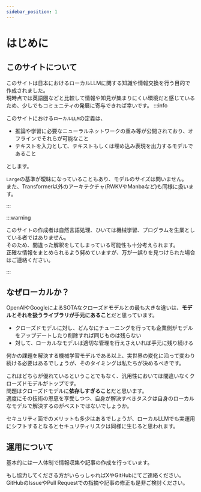 ```yaml
---
sidebar_position: 1
---
```


# はじめに
## このサイトについて
このサイトは日本におけるローカルLLMに関する知識や情報交換を行う目的で作成されました。\
現時点では英語圏などと比較して情報や知見が集まりにくい環境だと感じているため、少しでもコミュニティの発展に寄与できれば幸いです。
:::info

このサイトにおける`ローカルLLM`の定義は、
- 推論や学習に必要なニューラルネットワークの重み等が公開されており、オフラインでそれらが可能なこと
- テキストを入力として、テキストもしくは埋め込み表現を出力するモデルであること

とします。

`Large`の基準が曖昧になっていることもあり、モデルのサイズは問いません。\
また、Transformer以外のアーキテクチャ(RWKVやManbaなど)も同様に扱います。

:::

:::warning

このサイトの作成者は自然言語処理、ひいては機械学習、プログラムを生業としている者ではありません。\
そのため、間違った解釈をしてしまっている可能性も十分考えられます。\
正確な情報をまとめられるよう努めていますが、万が一誤りを見つけられた場合はご連絡ください。

:::

## なぜローカルか？
OpenAIやGoogleによるSOTAなクローズドモデルとの最も大きな違いは、**モデルとそれを扱うライブラリが手元にあること**だと思っています。
  - クローズドモデルに対し、どんなにチューニングを行っても企業側がモデルをアップデートしたり削除すれば同じものは残らない
  - 対して、ローカルなモデルは適切な管理を行えさえいれば手元に残り続ける

何かの課題を解決する機械学習モデルである以上、実世界の変化に沿って変わり続ける必要はあるでしょうが、そのタイミングは私たちが決めるべきです。
    
これはどちらが優れているということでもなく、汎用性においては間違いなくクローズドモデルがトップです。\
問題はクローズドモデルに**依存しすぎること**だと思います。\
適度にその技術の恩恵を享受しつつ、自身が解決すべきタスクは自身のローカルなモデルで解決するのがベストではないでしょうか。

セキュリティ面でのメリットも多少はあるでしょうが、ローカルLLMでも実運用にシフトするとなるとセキュリティリスクは同様に生じると思われます。

## 運用について
基本的には一人体制で情報収集や記事の作成を行っています。

もし協力してくださる方がいらっしゃればXやGitHubにてご連絡ください。\
GitHubのIssueやPull Requestでの指摘や記事の修正も是非ご検討ください。
